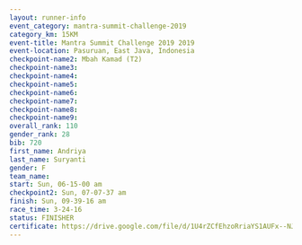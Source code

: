 ```yaml
---
layout: runner-info 
event_category: mantra-summit-challenge-2019 
category_km: 15KM 
event-title: Mantra Summit Challenge 2019 2019 
event-location: Pasuruan, East Java, Indonesia 
checkpoint-name2: Mbah Kamad (T2) 
checkpoint-name3: 
checkpoint-name4: 
checkpoint-name5: 
checkpoint-name6: 
checkpoint-name7: 
checkpoint-name8: 
checkpoint-name9: 
overall_rank: 110
gender_rank: 28
bib: 720
first_name: Andriya
last_name: Suryanti
gender: F
team_name: 
start: Sun, 06-15-00 am
checkpoint2: Sun, 07-07-37 am
finish: Sun, 09-39-16 am
race_time: 3-24-16
status: FINISHER
certificate: https://drive.google.com/file/d/1U4rZCfEhzoRriaYS1AUFx--NJphx0YRW/view?usp=sharing
---
```

